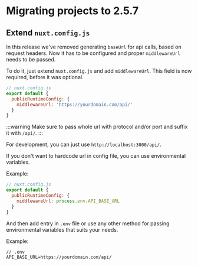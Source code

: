 # Migrating projects to 2.5.7

## Extend `nuxt.config.js`

In this release we've removed generating `baseUrl` for api calls, based on request headers.
Now it has to be configured and proper `middlewareUrl` needs to be passed.

To do it, just extend `nuxt.config.js` and add `middlewareUrl`.
This field is now required, before it was optional.

```javascript
// nuxt.config.js
export default {
  publicRuntimeConfig: {
    middlewareUrl: 'https://yourdomain.com/api/'
  }
}
```

:::warning
Make sure to pass whole url with protocol and/or port and suffix it with `/api/`.
:::

For development, you can just use `http://localhost:3000/api/`.

If you don't want to hardcode url in config file, you can use environmental variables.

Example:

```javascript
// nuxt.config.js
export default {
  publicRuntimeConfig: {
    middlewareUrl: process.env.API_BASE_URL
  }
}
```

And then add entry in `.env` file or use any other method for passing environmental variables that suits your needs.

Example:
```
// .env
API_BASE_URL=https://yourdomain.com/api/
```
